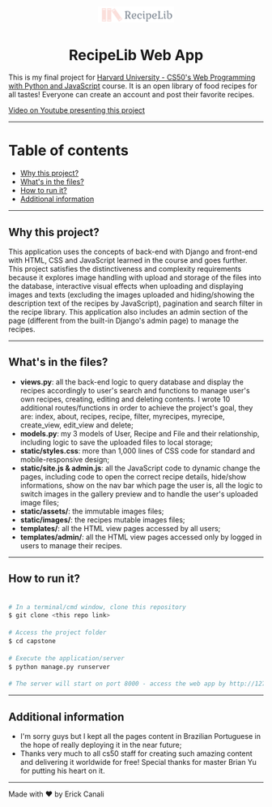 <h1 align="center">
    <img alt="RecipeLab logo" src="./capstone/static/capstone/assets/recipelib-logo.png" width="150px" />
</h1>

<h1 align="center">RecipeLib Web App</h1>

This is my final project for [Harvard University - CS50's Web Programming with Python and JavaScript](https://cs50.harvard.edu/web/2020/) course. It is an open library of food recipes for all tastes! Everyone can create an account and post their favorite recipes.

[Video on Youtube presenting this project](https://www.youtube.com/watch?v=PgfqDH_EGBc)

---

Table of contents
=================
<!--ts-->
   * [Why this project?](#-why-this-project)
   * [What's in the files?](#-whats-in-files)
   * [How to run it?](#-how-run)
   * [Additional information](#-additional-info)
<!--te-->

---

## Why this project? <a name="-why-this-project" style="text-decoration:none"></a>

This application uses the concepts of back-end with Django and front-end with HTML, CSS and JavaScript learned in the course and goes further.
This project satisfies the distinctiveness and complexity requirements because it explores image handling with upload and storage of the files into the database, interactive visual effects when uploading and displaying images and texts (excluding the images uploaded and hiding/showing the description text of the recipes by JavaScript), pagination and search filter in the recipe library. This application also includes an admin section of the page (different from the built-in Django's admin page) to manage the recipes.

---

## What's in the files? <a name="-whats-in-files" style="text-decoration:none"></a>
- **views.py**: all the back-end logic to query database and display the recipes accordingly to user's search and functions to manage user's own recipes, creating, editing and deleting contents. I wrote 10 additional routes/functions in order to achieve the project's goal, they are: index, about, recipes, recipe, filter, myrecipes, myrecipe, create_view, edit_view and delete;
- **models.py**: my 3 models of User, Recipe and File and their relationship, including logic to save the uploaded files to local storage;
- **static/styles.css**: more than 1,000 lines of CSS code for standard and mobile-responsive design;
- **static/site.js & admin.js**: all the JavaScript code to dynamic change the pages, including code to open the correct recipe details, hide/show informations, show on the nav bar which page the user is, all the logic to switch images in the gallery preview and to handle the user's uploaded image files;
- **static/assets/**: the immutable images files;
- **static/images/**: the recipes mutable images files;
- **templates/**: all the HTML view pages accessed by all users;
- **templates/admin/**: all the HTML view pages accessed only by logged in users to manage their recipes.

---

## How to run it? <a name="-how-run" style="text-decoration:none"></a>

```bash

# In a terminal/cmd window, clone this repository
$ git clone <this repo link>

# Access the project folder
$ cd capstone

# Execute the application/server
$ python manage.py runserver

# The server will start on port 8000 - access the web app by http://127.0.0.1:8000

```
---

## Additional information <a name="-additional-info" style="text-decoration:none"></a>
- I'm sorry guys but I kept all the pages content in Brazilian Portuguese in the hope of really deploying it in the near future;
- Thanks very much to all cs50 staff for creating such amazing content and delivering it worldwide for free! Special thanks for master Brian Yu for putting his heart on it.

---

Made with ♥ by Erick Canali
